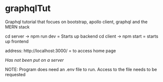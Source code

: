 # graphqlTut
Graphql tutorial that focues on bootstrap, apollo client, graphql and the MERN stack

cd server -> npm run dev = Starts up backend
cd client -> npm start = starts up frontend

address: http://localhost:3000/ = to access home page

*Has not been put on a server*

NOTE: Program does need an .env file to run. Access to the file needs to be requested
